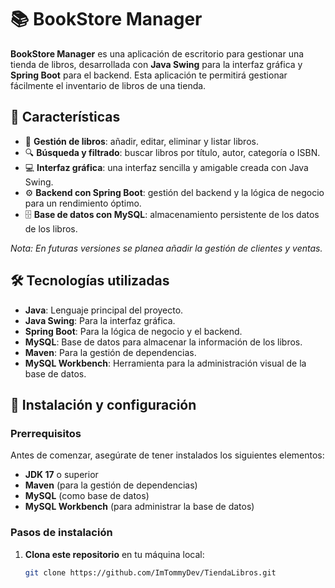 # 📚 BookStore Manager

**BookStore Manager** es una aplicación de escritorio para gestionar una tienda de libros, desarrollada con **Java Swing** para la interfaz gráfica y **Spring Boot** para el backend. Esta aplicación te permitirá gestionar fácilmente el inventario de libros de una tienda.

## 🚀 Características

- 📖 **Gestión de libros**: añadir, editar, eliminar y listar libros.
- 🔍 **Búsqueda y filtrado**: buscar libros por título, autor, categoría o ISBN.
- 💻 **Interfaz gráfica**: una interfaz sencilla y amigable creada con Java Swing.
- ⚙️ **Backend con Spring Boot**: gestión del backend y la lógica de negocio para un rendimiento óptimo.
- 🗄️ **Base de datos con MySQL**: almacenamiento persistente de los datos de los libros.
  
*Nota: En futuras versiones se planea añadir la gestión de clientes y ventas.*

## 🛠️ Tecnologías utilizadas

- **Java**: Lenguaje principal del proyecto.
- **Java Swing**: Para la interfaz gráfica.
- **Spring Boot**: Para la lógica de negocio y el backend.
- **MySQL**: Base de datos para almacenar la información de los libros.
- **Maven**: Para la gestión de dependencias.
- **MySQL Workbench**: Herramienta para la administración visual de la base de datos.

## 📝 Instalación y configuración

### Prerrequisitos

Antes de comenzar, asegúrate de tener instalados los siguientes elementos:

- **JDK 17** o superior
- **Maven** (para la gestión de dependencias)
- **MySQL** (como base de datos)
- **MySQL Workbench** (para administrar la base de datos)

### Pasos de instalación

1. **Clona este repositorio** en tu máquina local:

   ```bash
   git clone https://github.com/ImTommyDev/TiendaLibros.git
